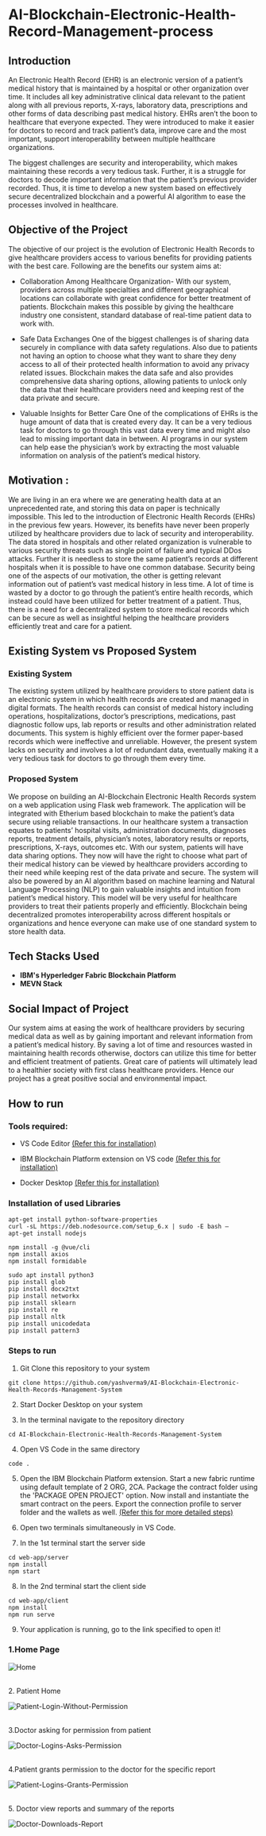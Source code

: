 # AI-Blockchain-Electronic-Health-Record-Management-process
## Introduction

An Electronic Health Record (EHR) is an electronic version of a patient’s medical history that is maintained by a hospital or other organization over time. It includes all key administrative clinical data relevant to the patient along with all previous reports, X-rays, laboratory data, prescriptions and other forms of data describing past medical history. EHRs aren’t the boon to healthcare that everyone expected. They were introduced to make it easier for doctors to record and track patient’s data, improve care and the most important, support interoperability between multiple healthcare organizations.

The biggest challenges are security and interoperability, which makes maintaining these records a very tedious task. Further, it is a struggle for doctors to decode important information that the patient’s previous provider recorded. Thus, it is time to develop a new system based on effectively secure decentralized blockchain and a powerful AI algorithm to ease the processes involved in healthcare.

## Objective of the Project

The objective of our project is the evolution of Electronic Health Records to give healthcare providers access to various benefits for providing patients with the best care. Following are the benefits our system aims at:

* Collaboration Among Healthcare Organization-
With our system, providers across multiple specialties and different geographical locations can collaborate with great confidence for better treatment of patients. Blockchain makes this possible by giving the healthcare industry one consistent, standard database of real-time patient data to work with.

* Safe Data Exchanges
One of the biggest challenges is of sharing data securely in compliance with data safety regulations. Also due to patients not having an option to choose what they want to share they deny access to all of their protected health information to avoid any privacy related issues. Blockchain makes the data safe and also provides comprehensive data sharing options, allowing patients to unlock only the data that their healthcare providers need and keeping rest of the data private and secure.

* Valuable Insights for Better Care 
One of the complications of EHRs is the huge amount of data that is created every day. It can be a very tedious task for doctors to go through this vast data every time and might also lead to missing important data in between. AI programs in our system can help ease the physician’s work by extracting the most valuable information on analysis of the patient’s medical history. 

## Motivation :

We are living in an era where we are generating health data at an unprecedented rate, and storing this data on paper is technically impossible. This led to the introduction of Electronic Health Records (EHRs) in the previous few years. However, its benefits have never been properly utilized by healthcare providers due to lack of security and interoperability. The data stored in hospitals and other related organization is vulnerable to various security threats such as single point of failure and typical DDos attacks. Further it is needless to store the same patient’s records at different hospitals when it is possible to have one common database. Security being one of the aspects of our motivation, the other is getting relevant information out of patient’s vast medical history in less time. A lot of time is wasted by a doctor to go through the patient’s entire health records, which instead could have been utilized for better treatment of a patient. Thus, there is a need for a decentralized system to store medical records which can be secure as well as insightful helping the healthcare providers efficiently treat and care for a patient.

## Existing System vs Proposed System

### Existing System

The existing system utilized by healthcare providers to store patient data is an electronic system in which health records are created and managed in digital formats. The health records can consist of medical history including operations, hospitalizations, doctor’s prescriptions, medications, past diagnostic follow ups, lab reports or results and other administration related documents. This system is highly efficient over the former paper-based records which were ineffective and unreliable. However, the present system lacks on security and involves a lot of redundant data, eventually making it a very tedious task for doctors to go through them every time. 

### Proposed System

We propose on building an AI-Blockchain Electronic Health Records system on a web application using Flask web framework. The application will be integrated with Etherium based blockchain to make the patient’s data secure using reliable transactions. In our healthcare system a transaction equates to patients’ hospital visits, administration documents, diagnoses reports, treatment details, physician’s notes, laboratory results or reports, prescriptions, X-rays, outcomes etc. With our system, patients will have data sharing options. They now will have the right to choose what part of their medical history can be viewed by healthcare providers according to their need while keeping rest of the data private and secure. The system will also be powered by an AI algorithm based on machine learning and Natural Language Processing (NLP) to gain valuable insights and intuition from patient’s medical history. This model will be very useful for healthcare providers to treat their patients properly and efficiently. Blockchain being decentralized promotes interoperability across different hospitals or organizations and hence everyone can make use of one standard system to store health data.

## Tech Stacks Used

* **IBM's Hyperledger Fabric Blockchain Platform** 
* **MEVN Stack**

## Social Impact of Project 

Our system aims at easing the work of healthcare providers by securing medical data as well as by gaining important and relevant information from a patient’s medical history. By saving a lot of time and resources wasted in maintaining health records otherwise, doctors can utilize this time for better and efficient treatment of patients. Great care of patients will ultimately lead to a healthier society with first class healthcare providers. Hence our project has a great positive social and environmental impact.

## How to run

### Tools required:
* VS Code Editor <a href="https://www.google.com/url?sa=t&rct=j&q=&esrc=s&source=web&cd=&cad=rja&uact=8&ved=2ahUKEwi8qoOwh67qAhX9xjgGHU1BCs4QjBAwAXoECAUQAg&url=https%3A%2F%2Fcode.visualstudio.com%2Fdownload&usg=AOvVaw11fc5fOXYIyxQh75jYLjXg">(Refer this for installation)</a>
* IBM Blockchain Platform extension on VS code <a href="https://marketplace.visualstudio.com/items?itemName=IBMBlockchain.ibm-blockchain-platform">(Refer this for installation)</a>

* Docker Desktop <a href="https://www.google.com/url?sa=t&rct=j&q=&esrc=s&source=web&cd=&cad=rja&uact=8&ved=2ahUKEwjvrbKEh67qAhUzzTgGHXwuB_sQFjACegQIDBAG&url=https%3A%2F%2Fdocs.docker.com%2Fdocker-for-windows%2Finstall%2F&usg=AOvVaw2zo9suoRfAYuT_3irhySPG">(Refer this for installation)</a>


### Installation of used Libraries
~~~
apt-get install python-software-properties
curl -sL https://deb.nodesource.com/setup_6.x | sudo -E bash –
apt-get install nodejs

npm install -g @vue/cli
npm install axios
npm install formidable

sudo apt install python3
pip install glob
pip install docx2txt
pip install networkx
pip install sklearn
pip install re
pip install nltk
pip install unicodedata
pip install pattern3
~~~

### Steps to run

1. Git Clone this repository to your system
```
git clone https://github.com/yashverma9/AI-Blockchain-Electronic-Health-Records-Management-System
```

2. Start Docker Desktop on your system

3. In the terminal navigate to the repository directory
```
cd AI-Blockchain-Electronic-Health-Records-Management-System
```
4. Open VS Code in the same directory
```
code .
```

5. Open the IBM Blockchain Platform extension. Start a new fabric runtime using default template of 2 ORG, 2CA. Package the contract folder using the 'PACKAGE OPEN PROJECT' option. Now install and instantiate the smart contract on the peers. Export the connection profile to server folder and the wallets as well. <a href="https://developer.ibm.com/tutorials/ibm-blockchain-platform-vscode-smart-contract/">(Refer this for more detailed steps)</a>

6. Open two terminals simultaneously in VS Code.

7. In the 1st terminal start the server side
```
cd web-app/server
npm install
npm start
```

8. In the 2nd terminal start the client side
```
cd web-app/client
npm install
npm run serve
```

9. Your application is running, go to the link specified to open it!


### 1.Home Page
![Home](https://user-images.githubusercontent.com/92294220/142757850-baa80d2d-aa4a-4a2d-8bec-aea964fa4d1f.gif)
</p>
<br>
2. Patient Home

![Patient-Login-Without-Permission](https://user-images.githubusercontent.com/92294220/142757990-cb62b777-7078-4c1e-815f-8305b4eb7735.gif)
</p>
<br>
 3.Doctor asking for permission from patient

![Doctor-Logins-Asks-Permission](https://user-images.githubusercontent.com/92294220/142758008-6f3a388b-bdca-419f-9888-95d2c6785bb3.gif)
</p>
<br>
4.Patient grants permission to the doctor for the specific report

![Patient-Logins-Grants-Permission](https://user-images.githubusercontent.com/92294220/142758037-708a5917-162b-46c3-ab1b-a6e812298254.gif)
</p>
<br>
 5. Doctor view reports and summary of the reports

![Doctor-Downloads-Report](https://user-images.githubusercontent.com/92294220/142758075-84670da6-7946-4ee0-88bd-1a07d7b5c1c3.gif)
</p>
<br>




